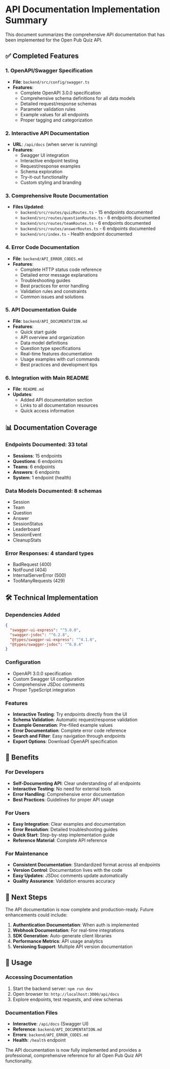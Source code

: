 # API Documentation Implementation Summary

This document summarizes the comprehensive API documentation that has been implemented for the Open Pub Quiz API.

## ✅ Completed Features

### 1. OpenAPI/Swagger Specification
- **File**: `backend/src/config/swagger.ts`
- **Features**:
  - Complete OpenAPI 3.0.0 specification
  - Comprehensive schema definitions for all data models
  - Detailed request/response schemas
  - Parameter validation rules
  - Example values for all endpoints
  - Proper tagging and categorization

### 2. Interactive API Documentation
- **URL**: `/api/docs` (when server is running)
- **Features**:
  - Swagger UI integration
  - Interactive endpoint testing
  - Request/response examples
  - Schema exploration
  - Try-it-out functionality
  - Custom styling and branding

### 3. Comprehensive Route Documentation
- **Files Updated**:
  - `backend/src/routes/quizRoutes.ts` - 15 endpoints documented
  - `backend/src/routes/questionRoutes.ts` - 6 endpoints documented
  - `backend/src/routes/teamRoutes.ts` - 6 endpoints documented
  - `backend/src/routes/answerRoutes.ts` - 6 endpoints documented
  - `backend/src/index.ts` - Health endpoint documented

### 4. Error Code Documentation
- **File**: `backend/API_ERROR_CODES.md`
- **Features**:
  - Complete HTTP status code reference
  - Detailed error message explanations
  - Troubleshooting guides
  - Best practices for error handling
  - Validation rules and constraints
  - Common issues and solutions

### 5. API Documentation Guide
- **File**: `backend/API_DOCUMENTATION.md`
- **Features**:
  - Quick start guide
  - API overview and organization
  - Data model definitions
  - Question type specifications
  - Real-time features documentation
  - Usage examples with curl commands
  - Best practices and development tips

### 6. Integration with Main README
- **File**: `README.md`
- **Updates**:
  - Added API documentation section
  - Links to all documentation resources
  - Quick access information

## 📊 Documentation Coverage

### Endpoints Documented: 33 total
- **Sessions**: 15 endpoints
- **Questions**: 6 endpoints
- **Teams**: 6 endpoints
- **Answers**: 6 endpoints
- **System**: 1 endpoint (health)

### Data Models Documented: 8 schemas
- Session
- Team
- Question
- Answer
- SessionStatus
- Leaderboard
- SessionEvent
- CleanupStats

### Error Responses: 4 standard types
- BadRequest (400)
- NotFound (404)
- InternalServerError (500)
- TooManyRequests (429)

## 🛠 Technical Implementation

### Dependencies Added
```json
{
  "swagger-ui-express": "^5.0.0",
  "swagger-jsdoc": "^6.2.8",
  "@types/swagger-ui-express": "^4.1.6",
  "@types/swagger-jsdoc": "^6.0.4"
}
```

### Configuration
- OpenAPI 3.0.0 specification
- Custom Swagger UI configuration
- Comprehensive JSDoc comments
- Proper TypeScript integration

### Features
- **Interactive Testing**: Try endpoints directly from the UI
- **Schema Validation**: Automatic request/response validation
- **Example Generation**: Pre-filled example values
- **Error Documentation**: Complete error code reference
- **Search and Filter**: Easy navigation through endpoints
- **Export Options**: Download OpenAPI specification

## 🎯 Benefits

### For Developers
- **Self-Documenting API**: Clear understanding of all endpoints
- **Interactive Testing**: No need for external tools
- **Error Handling**: Comprehensive error documentation
- **Best Practices**: Guidelines for proper API usage

### For Users
- **Easy Integration**: Clear examples and documentation
- **Error Resolution**: Detailed troubleshooting guides
- **Quick Start**: Step-by-step implementation guide
- **Reference Material**: Complete API reference

### For Maintenance
- **Consistent Documentation**: Standardized format across all endpoints
- **Version Control**: Documentation lives with the code
- **Easy Updates**: JSDoc comments update automatically
- **Quality Assurance**: Validation ensures accuracy

## 🚀 Next Steps

The API documentation is now complete and production-ready. Future enhancements could include:

1. **Authentication Documentation**: When auth is implemented
2. **Webhook Documentation**: For real-time integrations
3. **SDK Generation**: Auto-generate client libraries
4. **Performance Metrics**: API usage analytics
5. **Versioning Support**: Multiple API version documentation

## 📝 Usage

### Accessing Documentation
1. Start the backend server: `npm run dev`
2. Open browser to: `http://localhost:3000/api/docs`
3. Explore endpoints, test requests, and view schemas

### Documentation Files
- **Interactive**: `/api/docs` (Swagger UI)
- **Reference**: `backend/API_DOCUMENTATION.md`
- **Errors**: `backend/API_ERROR_CODES.md`
- **Health**: `/health` endpoint

The API documentation is now fully implemented and provides a professional, comprehensive reference for all Open Pub Quiz API functionality.
